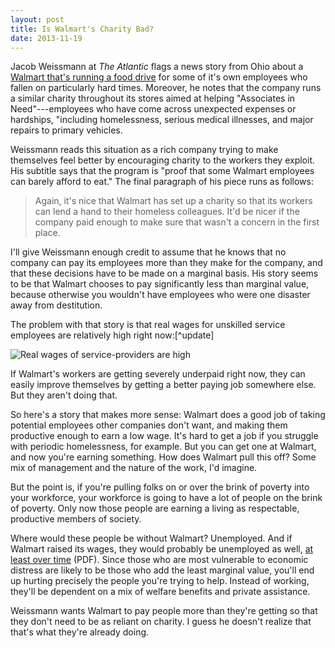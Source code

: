 ```yaml
---
layout: post
title: Is Walmart's Charity Bad?
date: 2013-11-19
---
```


Jacob Weissmann at *The Atlantic* flags a news story from Ohio about a [Walmart
that's running a food drive][og] for some of it's own employees who fallen on
particularly hard times.  Moreover, he notes that the company runs a similar
charity throughout its stores aimed at helping "Associates in Need"---employees
who have come across unexpected expenses or hardships, "including homelessness,
serious medical illnesses, and major repairs to primary vehicles.

Weissmann reads this situation as a rich company trying to make themselves feel
better by encouraging charity to the workers they exploit. His subtitle says
that the program is "proof that some Walmart employees can barely afford to
eat." The final paragraph of his piece runs as follows:

> Again, it's nice that Walmart has set up a charity so that its workers can
> lend a hand to their homeless colleagues. It'd be nicer if the company paid
> enough to make sure that wasn't a concern in the first place. 

I'll give Weissmann enough credit to assume that he knows that no company can
pay its employees more than they make for the company, and that these decisions
have to be made on a marginal basis. His story seems to be that Walmart chooses
to pay significantly less than marginal value, because otherwise you wouldn't
have employees who were one disaster away from destitution.

The problem with that story is that real wages for unskilled service employees
are relatively high right now:[^update]

![Real wages of service-providers are high][fredwages]

If Walmart's workers are getting severely underpaid right now, they can easily
improve themselves by getting a better paying job somewhere else.  But they
aren't doing that.

So here's a story that makes more sense: Walmart does a good job of taking
potential employees other companies don't want, and making them productive 
enough to earn a low wage.  It's hard to get a job if you struggle with
periodic homelessness, for example.  But you can get one at Walmart, and now
you're earning something.  How does Walmart pull this off? Some mix of
management and the nature of the work, I'd imagine.

But the point is, if you're pulling folks on or over the brink of poverty into
your workforce, your workforce is going to have a lot of people on the brink of
poverty.  Only now those people are earning a living as respectable,
productive members of society.

Where would these people be without Walmart? Unemployed. And if Walmart raised
its wages, they would probably be unemployed as well, [at least over
time][tam] (PDF).  Since those who are most vulnerable to economic distress
are likely to be those who add the least marginal value, you'll end up hurting
precisely the people you're trying to help.  Instead of working, they'll be
dependent on a mix of welfare benefits and private assistance.

Weissmann wants Walmart to pay people more than they're getting so that they
don't need to be as reliant on charity. I guess he doesn't realize that that's
what they're already doing.

[^updates]: I realized I originally had slightly the wrong graph here, and 
    updated on 4 September 2014

[og]: http://www.theatlantic.com/business/archive/2013/11/photo-this-ohio-walmart-is-running-a-food-drive-for-its-own-workers/281610/
[tam]: http://econweb.tamu.edu/jmeer/Meer_West_Minimum_Wage.pdf
[fredwages]: http://research.stlouisfed.org/fred2/graph/fredgraph.png?g=Jnc
